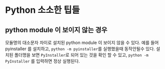 # Python 소소한 팁들
## python module 이 보이지 않는 경우
모듈명의 대소문자 차이로 설치된 python module 이 보이지 않을 수 있다.
예를 들어 pyinstaller 를 설치하고, `python -m pyinstaller`를 실행했을때 동작안될수 있다.
설치된 폴더명을 보면 `PyInstaller`로 되어 있는 것을 확인 할 수 있고, `python -m PyInstaller` 를 입력하면 정상 실행된다.
